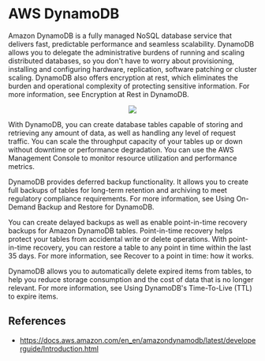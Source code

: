 # AWS DynamoDB

Amazon DynamoDB is a fully managed NoSQL database service that delivers fast, predictable performance and seamless scalability. DynamoDB allows you to delegate the administrative burdens of running and scaling distributed databases, so you don't have to worry about provisioning, installing and configuring hardware, replication, software patching or cluster scaling. DynamoDB also offers encryption at rest, which eliminates the burden and operational complexity of protecting sensitive information. For more information, see Encryption at Rest in DynamoDB.

<p align="center">
  <img src="https://github.com/dimasx010/knowledge/assets/105082657/4a868300-bfe0-471c-9d87-d5621c1b354e">
</p>

With DynamoDB, you can create database tables capable of storing and retrieving any amount of data, as well as handling any level of request traffic. You can scale the throughput capacity of your tables up or down without downtime or performance degradation. You can use the AWS Management Console to monitor resource utilization and performance metrics.

DynamoDB provides deferred backup functionality. It allows you to create full backups of tables for long-term retention and archiving to meet regulatory compliance requirements. For more information, see Using On-Demand Backup and Restore for DynamoDB.

You can create delayed backups as well as enable point-in-time recovery backups for Amazon DynamoDB tables. Point-in-time recovery helps protect your tables from accidental write or delete operations. With point-in-time recovery, you can restore a table to any point in time within the last 35 days. For more information, see Recover to a point in time: how it works.

DynamoDB allows you to automatically delete expired items from tables, to help you reduce storage consumption and the cost of data that is no longer relevant. For more information, see Using DynamoDB's Time-To-Live (TTL) to expire items.

## References
- https://docs.aws.amazon.com/en_en/amazondynamodb/latest/developerguide/Introduction.html


